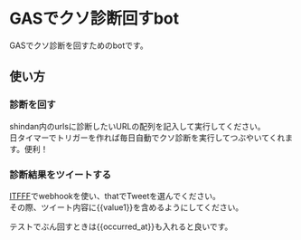 # GASでクソ診断回すbot

GASでクソ診断を回すためのbotです。

## 使い方

### 診断を回す

shindan内のurlsに診断したいURLの配列を記入して実行してください。  
日タイマーでトリガーを作れば毎日自動でクソ診断を実行してつぶやいてくれます。便利！

### 診断結果をツイートする

[ITFFF](https://ifttt.com/discover)でwebhookを使い、thatでTweetを選んでください。  
その際、ツイート内容に{{value1}}を含めるようにしてください。

テストでぶん回すときは{{occurred_at}}も入れると良いです。
